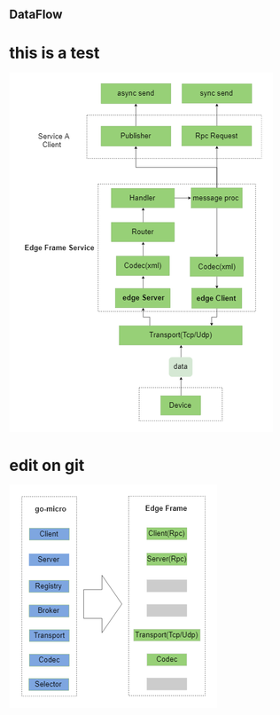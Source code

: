 ## DataFlow

# this is a test 

![Image](https://github.com/danny-gao/Learn-GitHub/blob/master/data%20flow.png#center)


# edit on git


![Image](https://github.com/danny-gao/Learn-GitHub/blob/master/Struct.png#center)
